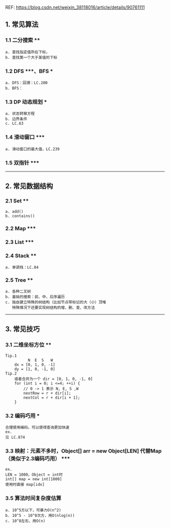 REF:
https://blog.csdn.net/weixin_38118016/article/details/90761111

## 1. 常见算法
### 1.1 二分搜索 **
    a. 查找指定值所在下标，
    b. 查找第一个大于某值的下标
### 1.2 DFS ***、BFS *
    a. DFS：回溯：LC.200 
    b. BFS：
### 1.3 DP 动态规划 *
    a. 状态转移方程
    b. 边界条件
    c. LC.63
### 1.4 滑动窗口 ***
    a. 滑动窗口的最大值，LC.239
### 1.5 双指针 ***
    

---------------------------------------------------------------------------------

## 2. 常见数据结构
### 2.1 Set **
    a. add()
    b. contains()
### 2.2 Map ***

### 2.3 List ***

### 2.4 Stack **
    a. 单调栈：LC.84

### 2.5 Tree **
    a. 各种二叉树
    b. 基础的搜索：前、中、后序遍历
    c. 独自建立特殊的树结构（比如节点带标记的大（小）顶堆
       特殊情况下还要实现树结构的增、删、查、改方法

---------------------------------------------------------------------------------

## 3. 常见技巧
### 3.1 二维坐标方位 **
    Tip.1
              N  E  S   W
        dx = [0, 1, 0, -1]
        dy = [1, 0, -1, 0]
    Tip.2
        或者合并为一个 dir = [0, 1, 0, -1, 0]
        for (int i = 0; i <=4; ++i) {
            // 0 -> 1 表示 N, E, S ,W
            nextRow = r + dir[i];
            nextCol = r + dir[i + 1];
        }
### 3.2 编码巧用 *
    合理使用编码，可以使得查询更加快速
    ex.
    见 LC.874
### 3.3 映射：元素不多时，Object[] arr = new Object[LEN] 代替Map（类似于2.3编码巧用） ***
    ex.
    LEN = 1000，Object = int时
    int[] map = new int[1000]
    使用时直接 map[idx]
### 3.5 算法时间复杂度估算
    a. 10^5方以下，可暴力O(n^2)
    b. 10^5 - 10^8次方，用O(nlog(n))
    c. 10^8左右，用O(n)
